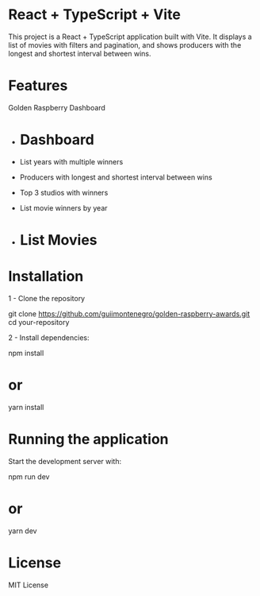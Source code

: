 # React + TypeScript + Vite

This project is a React + TypeScript application built with Vite. It displays a list of movies with filters and pagination, and shows producers with the longest and shortest interval between wins.

# Features

Golden Raspberry Dashboard

- # Dashboard
- List years with multiple winners
- Producers with longest and shortest interval between wins
- Top 3 studios with winners
- List movie winners by year

- # List Movies

# Installation

1 - Clone the repository

git clone https://github.com/guiimontenegro/golden-raspberry-awards.git
cd your-repository

2 - Install dependencies:

npm install

# or

yarn install

# Running the application

Start the development server with:

npm run dev

# or

yarn dev

# License

MIT License
